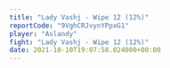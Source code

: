 ```yaml
---
title: "Lady Vashj - Wipe 12 (12%)"
reportCode: "9VghCRJvynYPpxG1"
player: "Aslandy"
fight: "Lady Vashj - Wipe 12 (12%)"
date: 2021-10-10T19:07:58.024000+00:00
---
```

